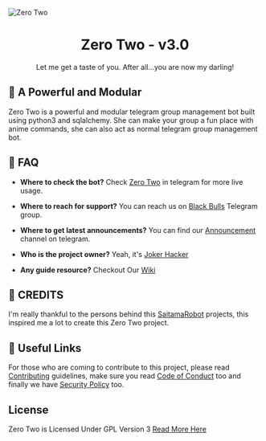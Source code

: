 ![Zero Two](https://camo.githubusercontent.com/973b84f0463cfcc67d6f80a531bd017edcc9197e1179c0ea2d6e3ca81d58c73a/68747470733a2f2f74656c656772612e70682f66696c652f3930383737336666613062386332333436343432632e6a7067)

<center>
  <h1> 
    Zero Two - v3.0
  </h1>
</center>

<p>
  <center>
    Let me get a taste of you. After all...you are now my darling!
  </center>
</p>

## 🤖 A Powerful and Modular

Zero Two is a powerful and modular telegram group management bot built using python3 and sqlalchemy. She can make your group a fun place with anime commands, she can also act as normal telegram group management bot.


## 🔎 FAQ

* **Where to check the bot?**
  Check [Zero Two](https://t.me/joker_zero_two_bot) in telegram for more live usage.

* **Where to reach for support?**
  You can reach us on [Black Bulls](https://t.me/blackbulls_support) Telegram group.

* **Where to get latest announcements?**
  You can find our [Announcement](https://t.me/blackbull_bots) channel on telegram.

* **Who is the project owner?**
  Yeah, it's [Joker Hacker](https://t.me/kishoreee)

* **Any guide resource?**
  Checkout Our  [Wiki](https://github.com/Black-Bulls-Bots/zerotwobot/wiki)
  
## 💛 CREDITS

I'm really thankful to the persons behind this [SaitamaRobot](https://github.com/AnimeKaizoku/SaitamaRobot) projects, this inspired me a lot to create this Zero Two project.

## 🔗 Useful Links
For those who are coming to contribute to this project, please read [Contributing](https://github.com/Black-Bulls-Bots/zerotwobot/blob/main/CONTRIBUTING.md) guidelines, make sure you read [Code of Conduct](https://github.com/Black-Bulls-Bots/zerotwobot/blob/main/CODE_OF_CONDUCT.md) too and finally we have [Security Policy](https://github.com/Black-Bulls-Bots/zerotwobot/blob/main/SECURITY.md) too.


## License
Zero Two is Licensed Under GPL Version 3 [Read More Here](https://github.com/Black-Bulls-Bots/zerotwobot/blob/main/LICENSE)
 
